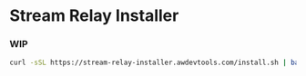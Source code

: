 # Stream Relay Installer
### WIP

```bash
curl -sSL https://stream-relay-installer.awdevtools.com/install.sh | bash
```
